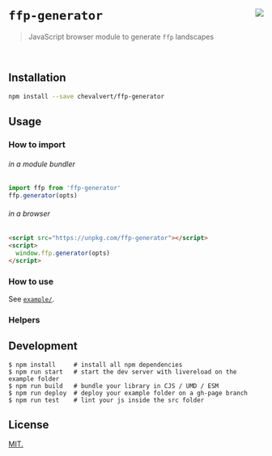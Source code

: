 # `ffp-generator` [<img src="https://github.com/chevalvert.png?size=100" align="right">](http://chevalvert.fr/)
> JavaScript browser module to generate `ffp` landscapes

<br>

## Installation

```sh
npm install --save chevalvert/ffp-generator
```

## Usage

### How to import 

###### in a module bundler

```js
import ffp from 'ffp-generator'
ffp.generator(opts)
```

###### in a browser

```html
<script src="https://unpkg.com/ffp-generator"></script>
<script>
  window.ffp.generator(opts)
</script>
```

### How to use

See [`example/`](example/index.html).

### Helpers


## Development
```console
$ npm install     # install all npm dependencies
$ npm run start   # start the dev server with livereload on the example folder
$ npm run build   # bundle your library in CJS / UMD / ESM
$ npm run deploy  # deploy your example folder on a gh-page branch
$ npm run test    # lint your js inside the src folder
``` 

## License
[MIT.](https://tldrlegal.com/license/mit-license)
